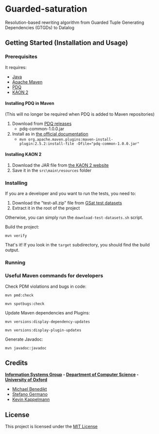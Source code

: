 # Guarded-saturation
Resolution-based rewriting algorithm from Guarded Tuple Generating Dependencies (GTGDs) to Datalog

<!-- Description: A description of your project follows. A good description is clear, short, and to the point. Describe the importance of your project, and what it does. -->

## Getting Started (Installation and Usage)

### Prerequisites

It requires:
- [Java](https://www.oracle.com/java)
- [Apache Maven](http://maven.apache.org)
- [PDQ](https://github.com/ProofDrivenQuerying/pdq)
- [KAON 2](http://kaon2.semanticweb.org)

#### Installing PDQ in Maven

(This will no longer be required when PDQ is added to Maven repositories)

1. Download from [PDQ releases](https://github.com/ProofDrivenQuerying/pdq/releases)
   - pdq-common-1.0.0.jar
2. Install as in [the official documentation](https://maven.apache.org/guides/mini/guide-3rd-party-jars-local.html)
   - `mvn org.apache.maven.plugins:maven-install-plugin:2.5.2:install-file -Dfile="pdq-common-1.0.0.jar"`

#### Installing KAON 2

1. Download the JAR file from [the KAON 2 website](http://kaon2.semanticweb.org)
2. Save it in the `src\main\resources` folder

### Installing

If you are a developer and you want to run the tests, you need to:

1. Download the "test-all.zip" file from [GSat test datasets](https://github.com/stefanogermano/Guarded-saturation/releases/tag/test-data)
2. Extract it in the root of the project

Otherwise, you can simply run the `download-test-datasets.sh` script.

Build the project:

```
mvn verify
```

That's it! If you look in the `target` subdirectory, you should find the build output.

### Running

### Useful Maven commands for developers

Check PDM violations and bugs in code:

```
mvn pmd:check

mvn spotbugs:check
```

Update Maven dependencies and Plugins:

```
mvn versions:display-dependency-updates

mvn versions:display-plugin-updates
```

Generate Javadoc:

```
mvn javadoc:javadoc
```

<!-- Contributing: Larger projects often have sections on contributing to their project, in which contribution instructions are outlined. Sometimes, this is a separate file. If you have specific contribution preferences, explain them so that other developers know how to best contribute to your work. To learn more about how to help others contribute, check out the guide for setting guidelines for repository contributors. -->

## Credits

**[Information Systems Group](https://www.cs.ox.ac.uk/isg) - [Department of Computer Science](http://www.cs.ox.ac.uk) - [University of Oxford](www.ox.ac.uk)**

- [Michael Benedikt](http://www.cs.ox.ac.uk/people/michael.benedikt/home.html)
- [Stefano Germano](https://www.cs.ox.ac.uk/people/stefano.germano)
- [Kevin Kappelmann]()

## License

This project is licensed under the [MIT License](LICENSE)
